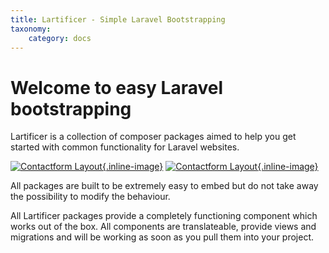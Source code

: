 ```yaml
---
title: Lartificer - Simple Laravel Bootstrapping 
taxonomy:
    category: docs
---
```


# Welcome to easy Laravel bootstrapping

Lartificer is a collection of composer packages aimed to help you get started with common functionality for Laravel websites.
 
[![Contactform Layout](../../images/mockups/mockup-contactform.png?resize=400,218){.inline-image}](../02.news/chapter.md)
[![Contactform Layout](../../images/mockups/mockup-contactform.png?resize=400,218){.inline-image}](../03.contactform/01.installing/docs.md)
 
All packages are built to be extremely easy to embed but do not take away the possibility to modify the behaviour.

All Lartificer packages provide a completely functioning component which works out of the box. All components are translateable, provide views and migrations and will be working as soon as you pull them into your project.  
